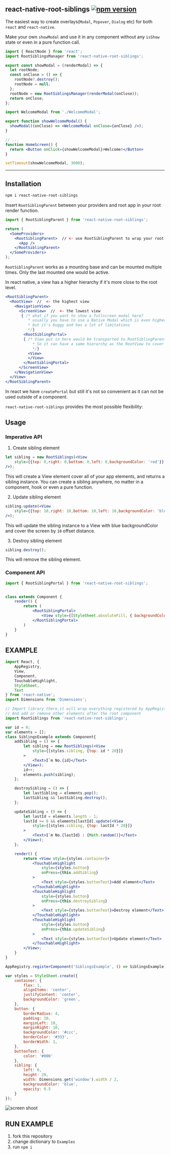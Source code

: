 ## react-native-root-siblings [![npm version](https://badge.fury.io/js/react-native-root-siblings.svg)](http://badge.fury.io/js/react-native-root-siblings)

The easiest way to create overlays(`Modal`, `Popover`, `Dialog` etc) for both `react` and `react-native`. 

Make your own `showModal` and use it in any component without any `isShow` state or even in a pure function call.

```jsx
import { ReactNode } from 'react';
import RootSiblingsManager from 'react-native-root-siblings';

export const showModal = (renderModal) => {
  let rootNode;
  const onClose = () => {
    rootNode?.destroy();
    rootNode = null;
  };
  rootNode = new RootSiblingsManager(renderModal(onClose));
  return onClose;
};

import WelcomeModal from './WelcomeModal';

export function showWelcomeModal() {
  showModal((onClose) => <WelcomeModal onClose={onClose} />);
}

// ...
function HomeScreen() {
  return <Button onClick={showWelcomeModal}>Welcome!</Button>
}

setTimeout(showWelcomeModal, 3000);
```

---


## Installation

```sh
npm i react-native-root-siblings
```

Insert `RootSiblingParent` between your providers and root app in your root render function.

```jsx
import { RootSiblingParent } from 'react-native-root-siblings';

return (
  <SomeProviders>
    <RootSiblingParent>  // <- use RootSiblingParent to wrap your root component
      <App />
    </RootSiblingParent>
  </SomeProviders>
);      
```

`RootSiblingParent` works as a mounting base and can be mounted multiple times. Only the last mounted one would be active.

In react native, a view has a higher hierarchy if it's more close to the root level.

```jsx
<RootSiblingParent>
  <RootView>  //  <- the highest view
    <NavigationView>
      <ScreenView>  //  <- the lowest view
       { /* what if you want to show a fullscreen modal here?
          * usually you have to use a Native Modal which is even higher than RootView
          * but it's buggy and has a lot of limitations
          */}
        <RootSiblingPortal>
        { /* View put in here would be transported to RootSiblingParent 
            * So it can have a same hierarchy as the RootView to cover any other views
            */}
          <View>
          </View>
        </RootSiblingPortal>
      </ScreenView>
    </NavigationView>
  </View>
</RootSiblingParent>
```

In react we have `createPortal` but still it's not so convenient as it can not be used outside of a component. 

`react-native-root-siblings` provides the most possible flexibility:



## Usage

### Imperative API

1. Create sibling element

```jsx
let sibling = new RootSiblings(<View
    style={{top: 0,right: 0,bottom: 0,left: 0,backgroundColor: 'red'}}
/>);
```

This will create a View element cover all of your app elements,
and returns a sibling instance.
You can create a sibling anywhere, no matter in a component, hook or even a pure function.

2. Update sibling element

```jsx
sibling.update(<View
    style={{top: 10,right: 10,bottom: 10,left: 10,backgroundColor: 'blue'}}
/>);
```

This will update the sibling instance to a View with blue backgroundColor and cover the screen by `10` offset distance.

3. Destroy sibling element

```js
sibling.destroy();
```

This will remove the sibling element.


### Component API

```jsx
import { RootSiblingPortal } from 'react-native-root-siblings';


class extends Component {
    render() {
        return (
            <RootSiblingPortal>
                <View style={[StyleSheet.absoluteFill, { backgroundColor: 'rgba(0, 0, 0, 0.25)' }]} />
            </RootSiblingPortal>
        )
    }
}

```

## EXAMPLE

```jsx
import React, {
    AppRegistry,
    View,
    Component,
    TouchableHighlight,
    StyleSheet,
    Text
} from 'react-native';
import Dimensions from 'Dimensions';

// Import library there,it will wrap everything registered by AppRegistry.registerComponent
// And add or remove other elements after the root component
import RootSiblings from 'react-native-root-siblings';

var id = 0;
var elements = [];
class SiblingsExample extends Component{
    addSibling = () => {
        let sibling = new RootSiblings(<View
            style={[styles.sibling, {top: id * 20}]}
        >
            <Text>I`m No.{id}</Text>
        </View>);
        id++;
        elements.push(sibling);
    };

    destroySibling = () => {
        let lastSibling = elements.pop();
        lastSibling && lastSibling.destroy();
    };

    updateSibling = () => {
        let lastId = elements.length - 1;
        lastId >= 0 && elements[lastId].update(<View
            style={[styles.sibling, {top: lastId * 20}]}
        >
            <Text>I`m No.{lastId} : {Math.random()}</Text>
        </View>);
    };

    render() {
        return <View style={styles.container}>
            <TouchableHighlight
                style={styles.button}
                onPress={this.addSibling}
            >
                <Text style={styles.buttonText}>Add element</Text>
            </TouchableHighlight>
            <TouchableHighlight
                style={styles.button}
                onPress={this.destroySibling}
            >
                <Text style={styles.buttonText}>Destroy element</Text>
            </TouchableHighlight>
            <TouchableHighlight
                style={styles.button}
                onPress={this.updateSibling}
            >
                <Text style={styles.buttonText}>Update element</Text>
            </TouchableHighlight>
        </View>;
    }
}

AppRegistry.registerComponent('SiblingsExample', () => SiblingsExample);

var styles = StyleSheet.create({
    container: {
        flex: 1,
        alignItems: 'center',
        justifyContent: 'center',
        backgroundColor: 'green',
    },
    button: {
        borderRadius: 4,
        padding: 10,
        marginLeft: 10,
        marginRight: 10,
        backgroundColor: '#ccc',
        borderColor: '#333',
        borderWidth: 1,
    },
    buttonText: {
        color: '#000'
    },
    sibling: {
        left: 0,
        height: 20,
        width: Dimensions.get('window').width / 2,
        backgroundColor: 'blue',
        opacity: 0.5
    }
});

```

![screen shoot](./Examples/screen-shoot.gif)

## RUN EXAMPLE

1. fork this repository
2. change dictionary to `Examples`
3. run `npm i`
